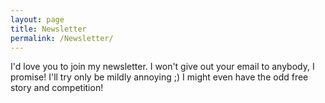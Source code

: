 ```yaml
---
layout: page
title: Newsletter
permalink: /Newsletter/
---
```



I'd love you to join my newsletter. I won't give out your email to anybody, I promise! I'll try only be mildly annoying ;) I might even have the odd free story and competition!

<script id="mcjs">!function(c,h,i,m,p){m=c.createElement(h),p=c.getElementsByTagName(h)[0],m.async=1,m.src=i,p.parentNode.insertBefore(m,p)}(document,"script","https://chimpstatic.com/mcjs-connected/js/users/08ccceb6745aef7df80a2c5ab/1652b5a259212d3b5e041666f.js");</script>
